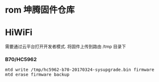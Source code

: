 rom 坤腾固件仓库
=================

# HiWiFi
需要通过云平台打开开发者模式. 将固件上传到路由 /tmp 目录下
### B70/HC5962
<pre>
mtd write /tmp/hc5962-b70-20170324-sysupgrade.bin firmware
mtd erase firmware_backup
</pre>
